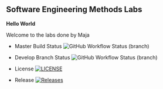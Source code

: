 ## Software Engineering Methods Labs

**Hello World** 

Welcome to the labs done by Maja

- Master Build Status ![GitHub Workflow Status (branch)](https://img.shields.io/github/actions/workflow/status/maja4h/sem/main.yml?branch=master)

- Develop Branch Status ![GitHub Workflow Status (branch)](https://img.shields.io/github/actions/workflow/status/maja4h/sem/main.yml?branch=develop)

- License [![LICENSE](https://img.shields.io/github/license/maja4h/sem.svg?style=flat-square)](https://github.com/maja4h/sem/blob/master/LICENSE)

- Release [![Releases](https://img.shields.io/github/release/maja4h/sem/all.svg?style=flat-square)](https://github.com/maja4h/sem/releases)

